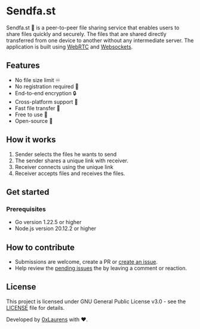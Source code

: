 # Sendfa.st
Sendfa.st 💫 is a peer-to-peer file sharing service that enables users to share files quickly and securely. 
The files that are shared directly transferred from one device to another without any intermediate server. The application is built using [WebRTC](https://webrtc.org/) and [Websockets](https://developer.mozilla.org/en-US/docs/web/API/WebSocket).

## Features
- No file size limit ♾️ 
- No registration required 🤖
- End-to-end encryption 🔒
- Cross-platform support 🤝
- Fast file transfer 🚀
- Free to use 💸
- Open-source 📂

## How it works
1. Sender selects the files he wants to send
2. The sender shares a unique link with receiver.
3. Receiver connects using the unique link
4. Receiver accepts files and receives the files.

## Get started

### Prerequisites
- Go version 1.22.5 or higher
- Node.js version 20.12.2 or higher

## How to contribute
- Submissions are welcome, create a PR or [create an issue](https://github.com/0xlaurens/sendfa.st/issues/new).
- Help review the [pending issues](https://github.com/0xlaurens/sendfa.st/issues) the by leaving a comment or reaction.

## License
This project is licensed under GNU General Public License v3.0 - see the [LICENSE](LICENSE) file for details.

Developed by [0xLaurens](https://0xlaurens.com) with ❤️. 

